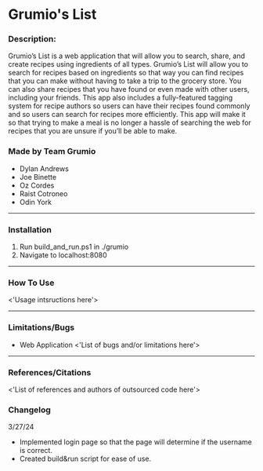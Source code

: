 # Grumio's List
### Description:
Grumio’s List is a web application that will allow you to search, share, and create recipes using ingredients of all types.  Grumio’s List will allow you to search for recipes based on ingredients so that way you can find recipes that you can make without having to take a trip to the grocery store.  You can also share recipes that you have found or even made with other users, including your friends.  This app also includes a fully-featured tagging system for recipe authors so users can have their recipes found commonly and so users can search for recipes more efficiently.  This app will make it so that trying to make a meal is no longer a hassle of searching the web for recipes that you are unsure if you’ll be able to make.

### Made by Team Grumio
- Dylan Andrews
- Joe Binette
- Oz Cordes
- Raist Cotroneo
- Odin York
---
### Installation
1. Run build_and_run.ps1 in ./grumio
2. Navigate to localhost:8080

---
### How To Use
<'Usage intsructions here'>

---
### Limitations/Bugs
- Web Application
<'List of bugs and/or limitations here'>

---
### References/Citations
<'List of references and authors of outsourced code here'>

### Changelog
3/27/24
- Implemented login page so that the page will determine if the username is correct.
- Created build&run script for ease of use.